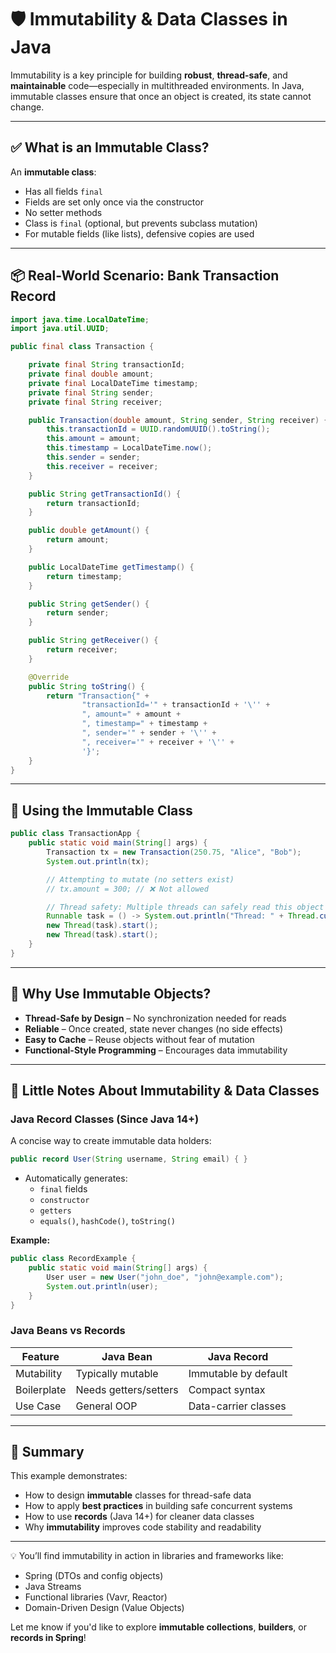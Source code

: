 # 🛡️ Immutability & Data Classes in Java

Immutability is a key principle for building **robust**, **thread-safe**, and **maintainable** code—especially in multithreaded environments. In Java, immutable classes ensure that once an object is created, its state cannot change.

---

## ✅ What is an Immutable Class?

An **immutable class**:
- Has all fields `final`
- Fields are set only once via the constructor
- No setter methods
- Class is `final` (optional, but prevents subclass mutation)
- For mutable fields (like lists), defensive copies are used

---

## 📦 Real-World Scenario: Bank Transaction Record

```java
import java.time.LocalDateTime;
import java.util.UUID;

public final class Transaction {

    private final String transactionId;
    private final double amount;
    private final LocalDateTime timestamp;
    private final String sender;
    private final String receiver;

    public Transaction(double amount, String sender, String receiver) {
        this.transactionId = UUID.randomUUID().toString();
        this.amount = amount;
        this.timestamp = LocalDateTime.now();
        this.sender = sender;
        this.receiver = receiver;
    }

    public String getTransactionId() {
        return transactionId;
    }

    public double getAmount() {
        return amount;
    }

    public LocalDateTime getTimestamp() {
        return timestamp;
    }

    public String getSender() {
        return sender;
    }

    public String getReceiver() {
        return receiver;
    }

    @Override
    public String toString() {
        return "Transaction{" +
                "transactionId='" + transactionId + '\'' +
                ", amount=" + amount +
                ", timestamp=" + timestamp +
                ", sender='" + sender + '\'' +
                ", receiver='" + receiver + '\'' +
                '}';
    }
}
```

---

## 🎯 Using the Immutable Class

```java
public class TransactionApp {
    public static void main(String[] args) {
        Transaction tx = new Transaction(250.75, "Alice", "Bob");
        System.out.println(tx);

        // Attempting to mutate (no setters exist)
        // tx.amount = 300; // ❌ Not allowed

        // Thread safety: Multiple threads can safely read this object
        Runnable task = () -> System.out.println("Thread: " + Thread.currentThread().getName() + " -> " + tx);
        new Thread(task).start();
        new Thread(task).start();
    }
}
```

---

## 🧠 Why Use Immutable Objects?

- **Thread-Safe by Design** – No synchronization needed for reads
- **Reliable** – Once created, state never changes (no side effects)
- **Easy to Cache** – Reuse objects without fear of mutation
- **Functional-Style Programming** – Encourages data immutability

---

## 📘 Little Notes About Immutability & Data Classes

### Java Record Classes (Since Java 14+)

A concise way to create immutable data holders:

```java
public record User(String username, String email) { }
```

- Automatically generates:
    - `final` fields
    - `constructor`
    - `getters`
    - `equals()`, `hashCode()`, `toString()`

**Example:**

```java
public class RecordExample {
    public static void main(String[] args) {
        User user = new User("john_doe", "john@example.com");
        System.out.println(user);
    }
}
```

### Java Beans vs Records

| Feature      | Java Bean                | Java Record               |
|--------------|--------------------------|---------------------------|
| Mutability   | Typically mutable        | Immutable by default      |
| Boilerplate  | Needs getters/setters    | Compact syntax            |
| Use Case     | General OOP              | Data-carrier classes      |

---

## 🧵 Summary

This example demonstrates:

- How to design **immutable** classes for thread-safe data
- How to apply **best practices** in building safe concurrent systems
- How to use **records** (Java 14+) for cleaner data classes
- Why **immutability** improves code stability and readability

---

💡 You’ll find immutability in action in libraries and frameworks like:
- Spring (DTOs and config objects)
- Java Streams
- Functional libraries (Vavr, Reactor)
- Domain-Driven Design (Value Objects)

Let me know if you'd like to explore **immutable collections**, **builders**, or **records in Spring**!
